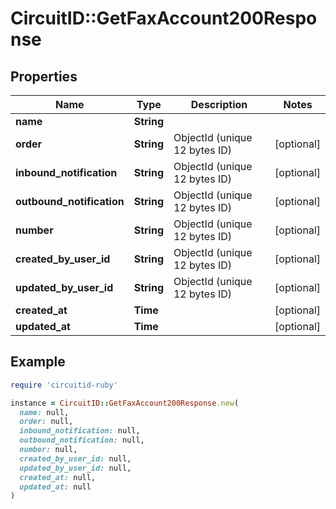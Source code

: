 # CircuitID::GetFaxAccount200Response

## Properties

| Name | Type | Description | Notes |
| ---- | ---- | ----------- | ----- |
| **name** | **String** |  |  |
| **order** | **String** | ObjectId (unique 12 bytes ID) | [optional] |
| **inbound_notification** | **String** | ObjectId (unique 12 bytes ID) | [optional] |
| **outbound_notification** | **String** | ObjectId (unique 12 bytes ID) | [optional] |
| **number** | **String** | ObjectId (unique 12 bytes ID) | [optional] |
| **created_by_user_id** | **String** | ObjectId (unique 12 bytes ID) | [optional] |
| **updated_by_user_id** | **String** | ObjectId (unique 12 bytes ID) | [optional] |
| **created_at** | **Time** |  | [optional] |
| **updated_at** | **Time** |  | [optional] |

## Example

```ruby
require 'circuitid-ruby'

instance = CircuitID::GetFaxAccount200Response.new(
  name: null,
  order: null,
  inbound_notification: null,
  outbound_notification: null,
  number: null,
  created_by_user_id: null,
  updated_by_user_id: null,
  created_at: null,
  updated_at: null
)
```

